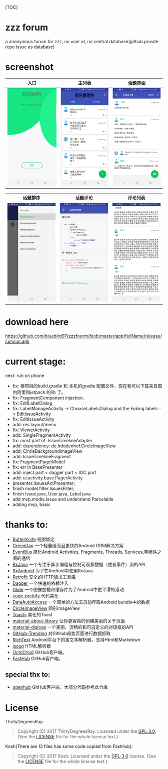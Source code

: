 [TOC]

# zzz forum

a anonymous forum for zzz, no user id, no central database(github private repo issue as database)

# screenshot

| 入口 | 主列表 | 话题界面 |
|:-:|:-:|:-:|
|![img-1](./img/img-1.jpg)|![img2](./img/img2.jpg)|![img0](./img/img0.jpg)|

| 话题排序 | 话题评论 | 评论列表 |
|:-:|:-:|:-:|
|![img1](./img/img1.jpg)|![img3](./img/img3.jpg)|![img4](./img/img4.jpg)|

# download here

https://github.com/bluebird97/zzzfourm/blob/master/app/fullName/release/cuncun.apk

# current stage:

next:  run on phone

- fix: 根项目的build.gradle 和 本机的gradle 配置文件，现在我可以下载来自国内阿里和jetpack 的lib 了。
- fix: FragmentComponent injection.
- fix: EditLabelDialog
- fix: LabelManageActivity -> ChooseLabelsDialog and the Fuking labels  -> EditIssueActivity 
- fix: EditIssueActivity
- add: res.layout/menu
- fix: ViewerActivity
- add: SingleFragmentActivity
- fix: most part of: IssueTimelineAdapter
- add: dependency: de.hdodenhof.CircleImageView
- add: CircleBackgroundImageView
- add: IssueTimelineFragment                    
- fix: FragmentPagerModel
- fix: err in BasePresenter
- add: inject part < dagger part < IOC part
- add: ui.activity.base.PagerActivity
- presenter.IssuesActPresenter;
- finish model.filter.IssuesFilter;
- finish Issue.java, User.java, Label.java
- add mvp.modle.Issue and understand Parcelable
- adding mvp, basic

# thanks to:

* [ButterKnife](https://github.com/JakeWharton/butterknife) 视图绑定
* [GreenDao](https://github.com/greenrobot/greenDAO) 一个轻量级而且更快的Android ORM解决方案
* [EventBus](https://github.com/greenrobot/EventBus) 简化Android Activities, Fragments, Threads, Services,等组件之间的通信
* [RxJava](https://github.com/ReactiveX/RxJava) 一个专注于异步编程与控制可观察数据（或者事件）流的API
* [RxAndroid](https://github.com/ReactiveX/RxAndroid) 为了在Android中使用RxJava
* [Retrofit](https://github.com/square/retrofit) 安全的HTTP请求工具库
* [Dagger](https://github.com/google/dagger) 一个快速的依赖注入
* [Glide](https://github.com/bumptech/glide) 一个图像加载和缓存库为了Android中更平滑的滚动
* [code-prettify](https://github.com/google/code-prettify) 代码美化
* [DataAutoAccess](https://github.com/ThirtyDegreesRay/DataAutoAccess) 一个简单的方法去自动存取Android bundle中的数据
* [CircleImageView](https://github.com/vinc3m1/RoundedImageView) 圆形ImageView
* [Toasty](https://github.com/GrenderG/Toasty) 美化的Toast
* [material-about-library](https://github.com/daniel-stoneuk/material-about-library) 让你更容易的创建美丽的关于页面
* [material-dialogs](https://github.com/afollestad/material-dialogs) 一个美丽、流畅的和可自定义的对话框的API
* [GitHub-Trending](https://github.com/thedillonb/GitHub-Trending) 对GitHub趋势页面进行数据抓取
* [RichText](https://github.com/zzhoujay/RichText) Android平台下的富文本解析器，支持Html和Markdown
* [jsoup](https://github.com/jhy/jsoup) HTML解析器
* [OctoDroid](https://github.com/slapperwan/gh4a) GitHub客户端。
* [FastHub](https://github.com/k0shk0sh/FastHub) GitHub客户端。

## special thx to:

* [openhub](https://github.com/ThirtyDegreesRay/OpenHub) GitHub客户端，大部分代码参考此仓库

# License

ThirtyDegreesRay:
> Copyright (C) 2017 ThirtyDegreesRay.
> Licensed under the [GPL-3.0](https://www.gnu.org/licenses/gpl.html).
> (See the [LICENSE](https://github.com/ThirtyDegreesRay/OpenHub/blob/master/LICENSE) file for the whole license text.)

Kosh(There are 13 files has some code copied from FastHub):
> Copyright (C) 2017 Kosh.
> Licensed under the [GPL-3.0](https://www.gnu.org/licenses/gpl.html) license.
> (See the [LICENSE](https://github.com/k0shk0sh/FastHub/blob/master/LICENSE) file for the whole license text.)




